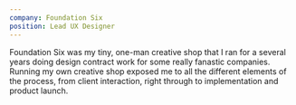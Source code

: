 ```yaml
---
company: Foundation Six
position: Lead UX Designer
---
```

Foundation Six was my tiny, one-man creative shop that I ran for a several years doing design contract work for some really fanastic companies. Running my own creative shop exposed me to all the different elements of the process, from client interaction, right through to implementation and product launch.
